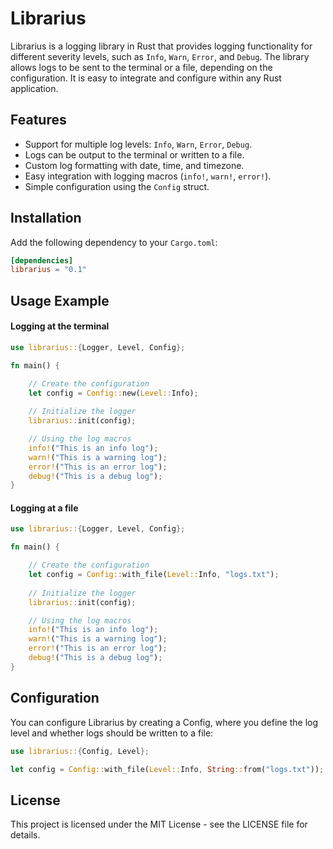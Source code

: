 # Librarius

Librarius is a logging library in Rust that provides logging functionality for different severity levels, such as `Info`, `Warn`, `Error`, and `Debug`. The library allows logs to be sent to the terminal or a file, depending on the configuration. It is easy to integrate and configure within any Rust application.

## Features

- Support for multiple log levels: `Info`, `Warn`, `Error`, `Debug`.
- Logs can be output to the terminal or written to a file.
- Custom log formatting with date, time, and timezone.
- Easy integration with logging macros (`info!`, `warn!`, `error!`).
- Simple configuration using the `Config` struct.

## Installation

Add the following dependency to your `Cargo.toml`:

```toml
[dependencies]
librarius = "0.1"
```

## Usage Example

#### Logging at the terminal

```rust
use librarius::{Logger, Level, Config};

fn main() {

    // Create the configuration
    let config = Config::new(Level::Info);
    
    // Initialize the logger
    librarius::init(config);

    // Using the log macros
    info!("This is an info log");
    warn!("This is a warning log");
    error!("This is an error log");
    debug!("This is a debug log");
}
```

#### Logging at a file
```rust
use librarius::{Logger, Level, Config};

fn main() {

    // Create the configuration
    let config = Config::with_file(Level::Info, "logs.txt");
    
    // Initialize the logger
    librarius::init(config);

    // Using the log macros
    info!("This is an info log");
    warn!("This is a warning log");
    error!("This is an error log");
    debug!("This is a debug log");
}
```

## Configuration
You can configure Librarius by creating a Config, where you define the log level and whether logs should be written to a file:

```rust
use librarius::{Config, Level};

let config = Config::with_file(Level::Info, String::from("logs.txt"));
```

## License
This project is licensed under the MIT License - see the LICENSE file for details.